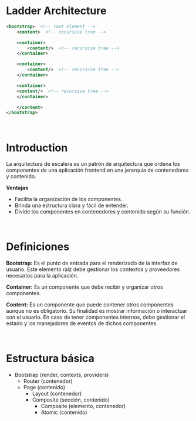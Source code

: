# Ladder Architecture

```xml
<bootstrap>  <!-- root element -->
    <content>  <!-- recursive tree -->

    <container>
        <content/>  <!-- recursive tree -->
    </container>

    <container>
        <content/>  <!-- recursive tree -->
    </container>

    <container>
    <content/>  <!-- recursive tree -->
    </container>

    </content>
</bootstrap>
```

<br/>

# Introduction

La arquitectura de escalera es un patrón de arquitectura que ordena los componentes de una aplicación frontend en una jerarquía de contenedores y contenido.

**Ventajas**
- Facilita la organización de los componentes.
- Brinda una estructura clara y fácil de entender.
- Divide los componentes en contenedores y contenido según su función.

<br/>

# Definiciones

**Bootstrap:** Es el punto de entrada para el renderizado de la interfaz de usuario. Este elemento raíz debe gestionar los contextos y proveedores necesarios para la aplicación.

**Container:** Es un componente que debe recibir y organizar otros componentes.

**Content:** Es un componente que puede contener otros componentes aunque no es obligatorio. Su finalidad es mostrar información o interactuar con el usuario. En caso de tener componentes internos, debe gestionar el estado y los manejadores de eventos de dichos componentes.

<br/>

# Estructura básica

- Bootstrap (render, contexts, providers)
    - Router (contenedor)
    - Page (contenido)
        - Layout (contenedor)
        - Composite (sección, contenido)
            - Composite (elemento, contenedor)
            - Atomic (contenido)